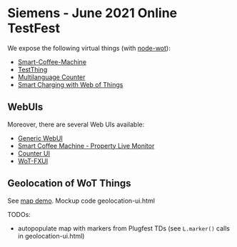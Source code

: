 # Siemens - June 2021 Online TestFest

We expose the following virtual things (with [node-wot](https://github.com/eclipse/thingweb.node-wot/)):
* [Smart-Coffee-Machine](http://plugfest.thingweb.io:8083/smart-coffee-machine)
* [TestThing](http://plugfest.thingweb.io:8083/testthing)
* [Multilanguage Counter](http://plugfest.thingweb.io:8083/counter)
* [Smart Charging with Web of Things](https://github.com/sebastiankb/wot-smart-charging)

## WebUIs

Moreover, there are several Web UIs available:
* [Generic WebUI](http://plugfest.thingweb.io/webui/)
* [Smart Coffee Machine - Property Live Monitor](http://plugfest.thingweb.io/examples/smart-coffee-machine.html)
* [Counter UI](http://plugfest.thingweb.io/examples/counter.html)
* [WoT-FXUI](http://plugfest.thingweb.io:8088/test/fullscreen/default)


## Geolocation of WoT Things

See [map demo](https://danielpeintner.github.io/wot-pages/2021.03.Online/geolocation-ui.html).
Mockup code geolocation-ui.html

TODOs:
* autopopulate map with markers from Plugfest TDs (see `L.marker()` calls in geolocation-ui.html)
